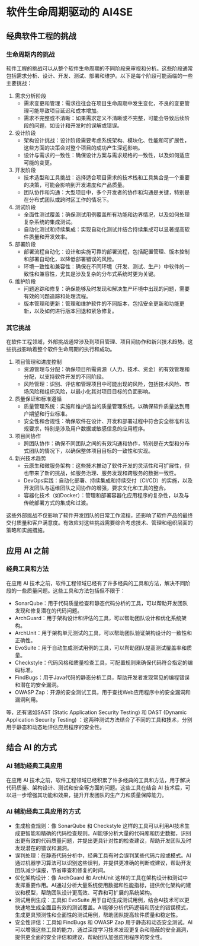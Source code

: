# 软件生命周期驱动的 AI4SE

## 经典软件工程的挑战

### 生命周期内的挑战

软件工程的挑战可以从整个软件生命周期的不同阶段来审视和分析。这些阶段通常包括需求分析、设计、开发、测试、部署和维护。以下是每个阶段可能面临的一些主要挑战：

1. 需求分析阶段
    - 需求变更和管理：需求往往会在项目生命周期中发生变化，不良的变更管理可能导致项目延迟和成本增加。
    - 需求不完整或不清晰：如果需求定义不清晰或不完整，可能会导致后续阶段的问题，如设计和开发时的误解或错误。
2. 设计阶段
    - 架构设计挑战：设计阶段需要考虑系统架构、模块化、性能和可扩展性，这些方面的决策会对整个项目的成功产生深远影响。
    - 设计与需求的一致性：确保设计方案与需求规格的一致性，以及如何适应可能的变更。
3. 开发阶段
    - 技术选型和工具挑战：选择适合项目需求的技术栈和工具集合是一个重要的决策，可能会影响到开发进度和产品质量。
    - 团队协作和沟通：大型项目中，多个开发者的协作和沟通是关键，特别是在分布式团队或跨时区工作的情况下。
4. 测试阶段
    - 全面性测试覆盖：确保测试用例覆盖所有功能和边界情况，以及如何处理复杂系统的集成测试。
    - 自动化测试和持续集成：实现自动化测试并结合持续集成可以显著提高软件质量和开发效率。
5. 部署阶段
    - 部署流程自动化：设计和实施可靠的部署流程，包括配置管理、版本控制和部署自动化，以降低部署错误的风险。
    - 环境一致性和兼容性：确保在不同环境（开发、测试、生产）中软件的一致性和兼容性，尤其是涉及复杂的分布式系统时更为关键。
6. 维护阶段
    - 问题追踪和修复：确保能够及时发现和解决生产环境中出现的问题，需要有效的问题追踪和处理流程。
    - 版本管理和更新：管理和维护软件的不同版本，包括安全更新和功能更新，以及如何进行版本回退和紧急修复。

### 其它挑战

在软件工程领域，外部挑战通常涉及到项目管理、项目间协作和新兴技术趋势。这些挑战影响着整个软件生命周期的执行和成功。

1. 项目管理和进度控制
    - 资源管理与分配：确保项目所需资源（人力、技术、资金）的有效管理和分配，以支持软件开发的不同阶段。
    - 风险管理：识别、评估和管理项目中可能出现的风险，包括技术风险、市场风险和组织风险，以最小化其对项目目标的负面影响。
2. 质量保证和标准遵循
    - 质量管理系统：实施和维护适当的质量管理系统，以确保软件质量达到用户期望和行业标准。
    - 安全性和合规性：确保软件在设计、开发和部署过程中符合安全标准和法规要求，特别是涉及用户数据或敏感信息的应用程序。
3. 项目间协作
    - 跨团队协作：确保不同团队之间的有效沟通和协作，特别是在大型和分布式团队的情况下，以确保整体项目目标的一致性和实现。
4. 新兴技术趋势
    - 云原生和微服务架构：这些技术推动了软件开发的灵活性和可扩展性，但也带来了新的挑战，如服务治理、服务发现和跨服务的数据一致性。
    - DevOps实践：自动化部署、持续集成和持续交付（CI/CD）的实施，以及开发团队与运维团队之间协作的增强，要求文化和工具的整合。
    - 容器化技术（如Docker）：管理和部署容器化应用程序的复杂性，以及与传统部署方式的集成和过渡。

这些外部挑战不仅影响了软件开发团队的日常工作流程，还影响了软件产品的最终交付质量和客户满意度。有效应对这些挑战需要综合考虑技术、管理和组织层面的策略和实施措施。

## 应用 AI 之前

### 经典工具和方法

在应用 AI 技术之前，软件工程领域已经有了许多经典的工具和方法，解决不同阶段的一些质量问题。这些工具和方法包括但不限于：

- SonarQube：用于代码质量检查和静态代码分析的工具，可以帮助开发团队发现和修复潜在的代码问题。
- ArchGuard：用于架构设计和评估的工具，可以帮助团队设计和优化系统架构。
- ArchUnit：用于架构单元测试的工具，可以帮助团队验证架构设计的一致性和正确性。
- EvoSuite：用于自动生成测试用例的工具，可以帮助团队提高测试覆盖率和质量。
- Checkstyle：代码风格和质量检查工具，可配置规则来确保代码符合指定的编码标准。
- FindBugs：用于Java代码的静态分析工具，帮助开发者发现常见的编程错误和潜在的安全漏洞。
- OWASP Zap：开源的安全测试工具，用于查找Web应用程序中的安全漏洞和漏洞利用。

等，还有诸如SAST (Static Application Security Testing) 和 DAST (Dynamic Application Security Testing)
：这两种测试方法结合了不同的工具和技术，分别用于静态和动态地评估应用程序的安全性。

## 结合 AI 的方式

### AI 辅助经典工具应用

在应用 AI 技术之前，软件工程领域已经积累了许多经典的工具和方法，用于解决代码质量、架构设计、测试和安全等方面的问题。这些工具在结合
AI 技术后，可以进一步增强其功能和效果，提升开发团队的生产力和质量保障能力。

### AI 辅助经典工具应用的方式

- 生成检查规则：像 SonarQube 和 Checkstyle
  这样的工具可以利用AI技术生成更智能和精确的代码检查规则。AI能够分析大量的代码库和历史数据，识别出更有效的代码质量问题，并提出更具针对性的检查建议，帮助开发团队及时发现潜在的错误和漏洞。
- 误判处理：在静态代码分析中，经典工具有时会误判某些代码片段或模式。AI通过机器学习算法可以识别这些误判，并提供更准确的判断或建议，帮助开发团队减少误报，节省审查和修复的时间。
- 优化架构设计：像 ArchGuard 和 ArchUnit 这样的工具在架构设计和测试中发挥重要作用。AI通过分析大量系统使用数据和性能指标，提供优化架构的建议和模型，帮助团队设计更高效、可靠和可扩展的系统架构。
- 测试用例生成：工具如 EvoSuite 用于自动生成测试用例，结合AI技术可以更快速地生成全面且有效的测试覆盖。AI能够分析代码逻辑和历史的错误模式，生成更具预测性和全面性的测试用例，帮助团队提高软件质量和稳定性。
- 安全性评估：工具如 FindBugs 和 OWASP Zap 用于静态和动态安全测试。AI可以增强这些工具的能力，通过深度学习技术发现更复杂和隐蔽的安全漏洞，提供更全面的安全评估和建议，帮助团队加强应用程序的安全性。
